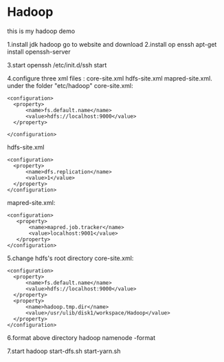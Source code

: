 # Hadoop
this is my hadoop demo

1.install jdk hadoop 
  go to website and download
2.install op
enssh
  apt-get install openssh-server

3.start openssh
  /etc/init.d/ssh start

4.configure three xml files : core-site.xml hdfs-site.xml mapred-site.xml. under the folder "etc/hadoop"
  core-site.xml:
  ```
  <configuration>
	<property>
		<name>fs.default.name</name>
		<value>hdfs://localhost:9000</value>
	</property>
	
</configuration>
  ```
  hdfs-site.xml
  ```
  <configuration>
	<property>
		<name>dfs.replication</name>
		<value>1</value>	
	</property>
</configuration>
  ```
 mapred-site.xml:
 ```
 <configuration>
	<property>
		<name>mapred.job.tracker</name>	
		<value>localhost:9001</value>
	</property>
</configuration>
 ```

5.change hdfs's root directory
core-site.xml:
  ```
  <configuration>
	<property>
		<name>fs.default.name</name>
		<value>hdfs://localhost:9000</value>
	</property>
	<property>
		<name>hadoop.tmp.dir</name>
		<value>/usr/ulib/disk1/workspace/Hadoop</value>	
	</property>
</configuration>
  ```

6.format above directory
  hadoop namenode -format

7.start hadoop
  start-dfs.sh
  start-yarn.sh
